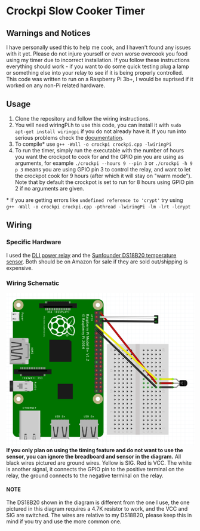 # Crockpi Slow Cooker Timer
## Warnings and Notices
I have personally used this to help me cook, and I haven't found any issues with it yet. Please do not injure yourself or even worse overcook you food using my timer due to incorrect installation. If you follow these instructions everything should work - if you want to do some quick testing plug a lamp or something else into your relay to see if it is being properly controlled. 
This code was written to run on a Raspberry Pi 3b+, I would be suprised if it worked on any non-Pi related hardware.
## Usage
1. Clone the repository and follow the wiring instructions.
2. You will need wiringPi.h to use this code, you can install it with `sudo apt-get install wiringpi` if you do not already have it. If you run into serious problems check the [documentation](http://wiringpi.com/download-and-install/).
3. To compile* use `g++ -Wall -o crockpi crockpi.cpp -lwiringPi`
5. To run the timer, simply run the executable with the number of hours you want the crockpot to cook for and the GPIO pin you are using as arguments, for example `./crockpi --hours 9 --pin 3` or `./crockpi -h 9 p 3` means you are using GPIO pin 3 to control the relay, and want to let the crockpot cook for 9 hours (after which it will stay on "warm mode"). Note that by default the crockpot is set to run for 8 hours using GPIO pin 2 if no arguments are given.  
 
\* If you are getting errors like `undefined reference to 'crypt'` try using ` g++ -Wall -o crockpi crockpi.cpp -pthread -lwiringPi -lm -lrt -lcrypt`
## Wiring
### Specific Hardware
I used the [DLI power relay](https://dlidirect.com/products/iot-power-relay) and the [Sunfounder DS18B20 temperature sensor](https://www.sunfounder.com/ds18b20-temperature-sensor-module.html). Both should be on Amazon for sale if they are sold out/shipping is expensive.

### Wiring Schematic
![Reference Photo](https://github.com/jonahrosenblum/crockpi/blob/master/photos/wiring-diagram.png)
**If you only plan on using the timing feature and do not want to use the sensor, you can ignore the breadboard and sensor in the diagram.** All black wires pictured are ground wires. Yellow is SIG. Red is VCC. The white is another signal, it connects the GPIO pin to the positive terminal on the relay, the ground connects to the negative terminal on the relay.
#### NOTE
The DS18B20 shown in the diagram is different from the one I use, the one pictured in this diagram requires a 4.7K resistor to work, and the VCC and SIG are switched. The wires are relative to my DS18B20, please keep this in mind if you try and use the more common one.



